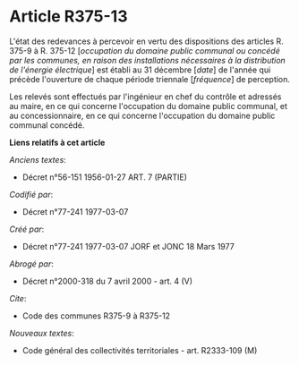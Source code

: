 # Article R375-13

L'état des redevances à percevoir en vertu des dispositions des articles R. 375-9 à R. 375-12 [*occupation du domaine public
communal ou concédé par les communes, en raison des installations nécessaires à la distribution de l'énergie électrique*] est
établi au 31 décembre [*date*] de l'année qui précède l'ouverture de chaque période triennale [*fréquence*] de perception.

Les relevés sont effectués par l'ingénieur en chef du contrôle et adressés au maire, en ce qui concerne l'occupation du
domaine public communal, et au concessionnaire, en ce qui concerne l'occupation du domaine public communal concédé.

**Liens relatifs à cet article**

_Anciens textes_:

  - Décret n°56-151 1956-01-27 ART. 7 (PARTIE)

_Codifié par_:

  - Décret n°77-241 1977-03-07

_Créé par_:

  - Décret n°77-241 1977-03-07 JORF et JONC 18 Mars 1977

_Abrogé par_:

  - Décret n°2000-318 du 7 avril 2000 - art. 4 (V)

_Cite_:

  - Code des communes R375-9 à R375-12

_Nouveaux textes_:

  - Code général des collectivités territoriales - art. R2333-109 (M)
